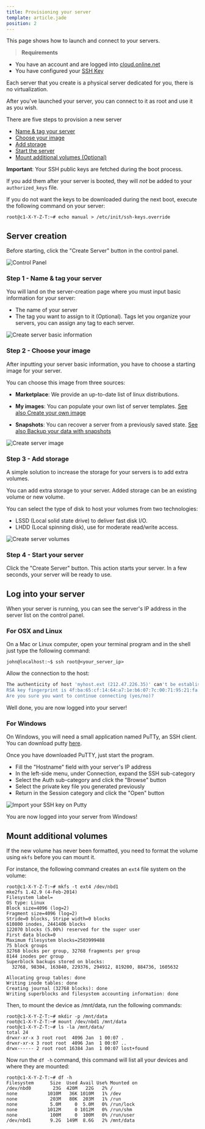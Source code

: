 ```yaml
---
title: Provisioning your server
template: article.jade
position: 2
---
```


This page shows how to launch and connect to your servers.

> <strong>Requirements</strong>
>
- You have an account and are logged into [cloud.online.net](//cloud.online.net)
- You have configured your [SSH Key](/howto/ssh_keys.html)

Each server that you create is a physical server dedicated for you, there is no virtualization.

After you've launched your server, you can connect to it as root and use it as you wish.

There are five steps to provision a new server

- [Name & tag your server](/howto/create_instance.html#step-1-name-tag-your-server)
- [Choose your image](/howto/create_instance.html#step-2-choose-your-image)
- [Add storage](/howto/create_instance.html#step-3-add-storage)
- [Start the server](/howto/create_instance.html#step-4-start-your-server)
- [Mount additional volumes (Optional)](/howto/create_instance.html#mount-additional-volumes)

<strong>Important</strong>: Your SSH public keys are fetched during the boot process.

If you add them after your server is booted, they will *not* be added to your `authorized_keys` file.

If you do not want the keys to be downloaded during the next boot, execute the following command on your server:
```
root@c1-X-Y-Z-T:~# echo manual > /etc/init/ssh-keys.override
```

## Server creation

Before starting, click the "Create Server" button in the control panel.

![Control Panel](../../images/dashboard.png "Control Panel")

### Step 1 - Name & tag your server

You will land on the server-creation page where you must input basic information for your server:

- The name of your server
- The tag you want to assign to it (Optional). Tags let you organize your servers, you can assign any tag to each server.

![Create server basic information](../../images/server_basic_information.png "Create server basic information")

### Step 2 - Choose your image

After inputting your server basic information, you have to choose a starting image for your server.

You can choose this image from three sources:

- <strong>Marketplace</strong>: We provide an up-to-date list of linux distributions.

- <strong>My images</strong>: You can populate your own list of server templates. [See also Create your own image](/howto/create_image.html)

- <strong>Snapshots</strong>: You can recover a server from a previously saved state. [See also Backup your data with snapshots](/howto/create_snapshot.html)

![Create server image](../../images/server_image.png "Create server image")

### Step 3 - Add storage

A simple solution to increase the storage for your servers is to add extra volumes.

You can add extra storage to your server.
Added storage can be an existing volume or new volume.

You can select the type of disk to host your volumes from two technologies:

- LSSD (Local solid state drive) to deliver fast disk I/O.
- LHDD (Local spinning disk), use for moderate read/write access.

![Create server volumes](../../images/server_volume.png "Create server volumes")

### Step 4 - Start your server

Click the "Create Server" button. This action starts your server.
In a few seconds, your server will be ready to use.

## Log into your server

When your server is running, you can see the server's IP address in the server list on the control panel.

### For OSX and Linux

On a Mac or Linux computer, open your terminal program and in the shell just type the following command:

```
john@localhost:~$ ssh root@<your_server_ip>
```

Allow the connection to the host:

```sh
The authenticity of host 'myhost.ext (212.47.226.35)' can't be established.
RSA key fingerprint is 4f:ba:65:cf:14:64:a7:1e:b6:07:7c:00:71:95:21:fa.
Are you sure you want to continue connecting (yes/no)?
```

Well done, you are now logged into your server!

### For Windows

On Windows, you will need a small application named PuTTy, an SSH client.
You can download putty [here](http://www.chiark.greenend.org.uk/~sgtatham/putty/download.html).

Once you have downloaded PuTTY, just start the program.

- Fill the "Hostname" field with your server's IP address
- In the left-side menu, under Connection, expand the SSH sub-category
- Select the Auth sub-category and click the "Browse" button
- Select the private key file you generated previously
- Return in the Session category and click the "Open" button

![Import your SSH key on Putty](../../images/puttygen-3.png "Import your SSH key on Putty")

You are now logged into your server from Windows!

## Mount additional volumes

If the new volume has never been formatted, you need to format the volume using `mkfs` before you can mount it.

For instance, the following command creates an `ext4` file system on the volume:

```
root@c1-X-Y-Z-T:~# mkfs -t ext4 /dev/nbd1
mke2fs 1.42.9 (4-Feb-2014)
Filesystem label=
OS type: Linux
Block size=4096 (log=2)
Fragment size=4096 (log=2)
Stride=0 blocks, Stripe width=0 blocks
610800 inodes, 2441406 blocks
122070 blocks (5.00%) reserved for the super user
First data block=0
Maximum filesystem blocks=2503999488
75 block groups
32768 blocks per group, 32768 fragments per group
8144 inodes per group
Superblock backups stored on blocks:
  32768, 98304, 163840, 229376, 294912, 819200, 884736, 1605632

Allocating group tables: done
Writing inode tables: done
Creating journal (32768 blocks): done
Writing superblocks and filesystem accounting information: done
```

Then, to mount the device as /mnt/data, run the following commands:

```
root@c1-X-Y-Z-T:~# mkdir -p /mnt/data
root@c1-X-Y-Z-T:~# mount /dev/nbd1 /mnt/data
root@c1-X-Y-Z-T:~# ls -la /mnt/data/
total 24
drwxr-xr-x 3 root root  4096 Jan  1 00:07 .
drwxr-xr-x 3 root root  4096 Jan  1 00:07 ..
drwx------ 2 root root 16384 Jan  1 00:07 lost+found
```

Now run the `df -h` command, this command will list all your devices and where they are mounted:

```
root@c1-X-Y-Z-T:~# df -h
Filesystem      Size  Used Avail Use% Mounted on
/dev/nbd0        23G  420M   22G   2% /
none           1010M   36K 1010M   1% /dev
none            203M   80K  203M   1% /run
none            5.0M     0  5.0M   0% /run/lock
none           1012M     0 1012M   0% /run/shm
none            100M     0  100M   0% /run/user
/dev/nbd1       9.2G  149M  8.6G   2% /mnt/data
```
